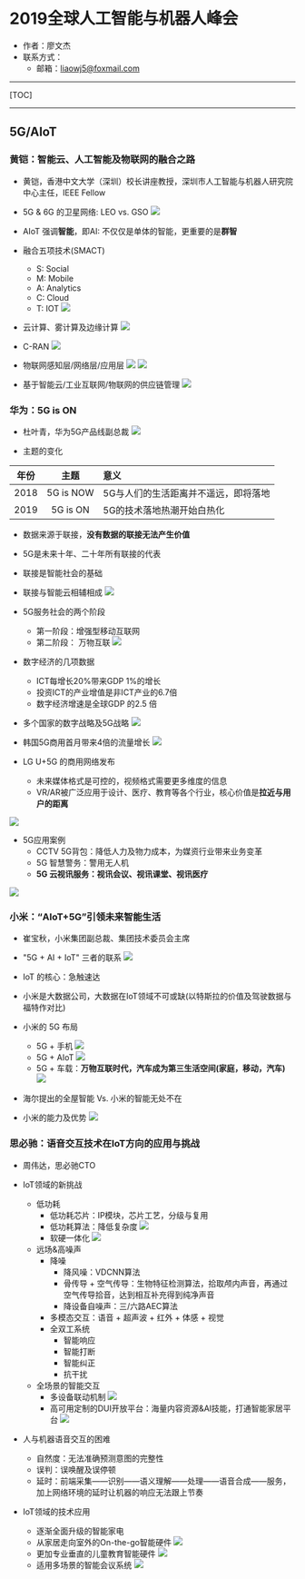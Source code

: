 # 2019全球人工智能与机器人峰会

- 作者：廖文杰
- 联系方式：
    - 邮箱：liaowj5@foxmail.com

---

[TOC]

---

## 5G/AIoT

### 黄铠：智能云、人工智能及物联网的融合之路

- 黄铠，香港中文大学（深圳）校长讲座教授，深圳市人工智能与机器人研究院中心主任，IEEE Fellow

- 5G & 6G 的卫星网络: LEO vs. GSO
![](./images/CCF_Gair_2019/IMG_20190713_092123.jpg)

- AIoT 强调**智能**，即AI: 不仅仅是单体的智能，更重要的是**群智**

- 融合五项技术(SMACT)
    - S: Social
    - M: Mobile
    - A: Analytics
    - C: Cloud
    - T: IOT
![](./images/CCF_Gair_2019/IMG_20190713_093012.jpg)

- 云计算、雾计算及边缘计算
![](./images/CCF_Gair_2019/IMG_20190713_093225.jpg)

- C-RAN
![](./images/CCF_Gair_2019/IMG_20190713_094017.jpg)

- 物联网感知层/网络层/应用层
![](./images/CCF_Gair_2019/IMG_20190713_094257.jpg)
![](./images/CCF_Gair_2019/IMG_20190713_095036.jpg)

- 基于智能云/工业互联网/物联网的供应链管理
![](./images/CCF_Gair_2019/IMG_20190713_095317.jpg)

### 华为：5G is ON

- 杜叶青，华为5G产品线副总裁
![](./images/CCF_Gair_2019/20190713_IMG_5208.JPG)

- 主题的变化

年份 | 主题 | 意义
:-: | :-: | :-
2018 | 5G is NOW | 5G与人们的生活距离并不遥远，即将落地
2019 | 5G is ON | 5G的技术落地热潮开始白热化

- 数据来源于联接，**没有数据的联接无法产生价值**
- 5G是未来十年、二十年所有联接的代表
- 联接是智能社会的基础
- 联接与智能云相辅相成
![](./images/CCF_Gair_2019/IMG_20190713_100158.jpg)

- 5G服务社会的两个阶段
    - 第一阶段：增强型移动互联网
    - 第二阶段： 万物互联
![](./images/CCF_Gair_2019/IMG_20190713_100335.jpg)

- 数字经济的几项数据
    - ICT每增长20%带来GDP 1%的增长
    - 投资ICT的产业增值是非ICT产业的6.7倍
    - 数字经济增速是全球GDP 的2.5 倍
- 多个国家的数字战略及5G战略
![](./images/CCF_Gair_2019/IMG_20190713_100626.jpg)

- 韩国5G商用首月带来4倍的流量增长
![](./images/CCF_Gair_2019/IMG_20190713_100928.jpg)

- LG U+5G 的商用网络发布
    - 未来媒体格式是可控的，视频格式需要更多维度的信息
    - VR/AR被广泛应用于设计、医疗、教育等各个行业，核心价值是**拉近与用户的距离**

![](./images/CCF_Gair_2019/IMG_20190713_101214.jpg)

- 5G应用案例
    - CCTV 5G背包：降低人力及物力成本，为媒资行业带来业务变革
    - 5G 智慧警务：警用无人机
    - **5G 云视讯服务：视讯会议、视讯课堂、视讯医疗**

![](./images/CCF_Gair_2019/IMG_20190713_101808.jpg)

### 小米：“AIoT+5G”引领未来智能生活

- 崔宝秋，小米集团副总裁、集团技术委员会主席
- "5G + AI + IoT" 三者的联系
![](./images/CCF_Gair_2019/IMG_20190713_102937.jpg)

- IoT 的核心：急触速达
- 小米是大数据公司，大数据在IoT领域不可或缺(以特斯拉的价值及驾驶数据与福特作对比)

- 小米的 5G 布局
    - 5G + 手机
    ![](./images/CCF_Gair_2019/IMG_20190713_103519.jpg)
    - 5G + AIoT
    ![](./images/CCF_Gair_2019/IMG_20190713_103624.jpg)
    - 5G + 车载：**万物互联时代，汽车成为第三生活空间(家庭，移动，汽车)**
    ![](./images/CCF_Gair_2019/IMG_20190713_103951.jpg)

- 海尔提出的全屋智能 Vs. 小米的智能无处不在
- 小米的能力及优势
![](./images/CCF_Gair_2019/IMG_20190713_104329.jpg)

### 思必驰：语音交互技术在IoT方向的应用与挑战

- 周伟达，思必驰CTO
- IoT领域的新挑战
    - 低功耗
        - 低功耗芯片：IP模块，芯片工艺，分级与复用
        - 低功耗算法：降低复杂度
        ![](./images/CCF_Gair_2019/IMG_20190713_112102.jpg)
        - 软硬一体化
        ![](./images/CCF_Gair_2019/IMG_20190713_112323.jpg)
    - 远场&高噪声
        - 降噪
            - 降风噪：VDCNN算法
            - 骨传导 + 空气传导：生物特征检测算法，拾取颅内声音，再通过空气传导拾音，达到相互补充得到纯净声音
            - 降设备自噪声：三/六路AEC算法
        - 多模态交互：语音 + 超声波 + 红外 + 体感 + 视觉
        - 全双工系统
            - 智能响应
            - 智能打断
            - 智能纠正
            - 抗干扰
    - 全场景的智能交互
        - 多设备联动机制
        ![](./images/CCF_Gair_2019/IMG_20190713_113404.jpg)
        - 高可用定制的DUI开放平台：海量内容资源&AI技能，打通智能家居平台
        ![](./images/CCF_Gair_2019/IMG_20190713_113555.jpg)
        
- 人与机器语音交互的困难
    - 自然度：无法准确预测意图的完整性
    - 误判：误唤醒及误停顿
    - 延时：前端采集——识别——语义理解——处理——语音合成——服务，加上网络环境的延时让机器的响应无法跟上节奏

- IoT领域的技术应用
    - 逐渐全面升级的智能家电
    - 从家居走向室外的On-the-go智能硬件
    ![](./images/CCF_Gair_2019/IMG_20190713_114023.jpg)    
    - 更加专业垂直的儿童教育智能硬件
    ![](./images/CCF_Gair_2019/IMG_20190713_114045.jpg)
    - 适用多场景的智能会议系统
    ![](./images/CCF_Gair_2019/IMG_20190713_114054.jpg)
    

